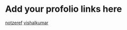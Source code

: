 # Add your profolio links here
[notzeref](https://notzeref.github.io/)
[vishalkumar](https://github.com/vishalkumar-vk)
